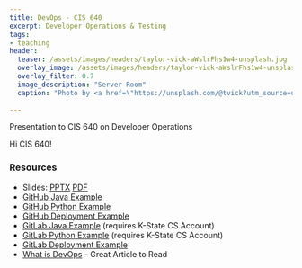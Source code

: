 ```yaml
---
title: DevOps - CIS 640
excerpt: Developer Operations & Testing
tags:
- teaching
header:
  teaser: /assets/images/headers/taylor-vick-aWslrFhs1w4-unsplash.jpg
  overlay_image: /assets/images/headers/taylor-vick-aWslrFhs1w4-unsplash.jpg
  overlay_filter: 0.7
  image_description: "Server Room"
  caption: "Photo by <a href=\"https://unsplash.com/@tvick?utm_source=unsplash&utm_medium=referral&utm_content=creditCopyText\">Taylor Vick</a> on <a href=\"https://unsplash.com/s/photos/server-room?utm_source=unsplash&utm_medium=referral&utm_content=creditCopyText\">Unsplash</a>"
  
---
```


Presentation to CIS 640 on Developer Operations

Hi CIS 640!

### Resources

* Slides: [PPTX](cis640-devops.pptx) [PDF](cis640-devops.pdf)
* [GitHub Java Example](https://github.com/russfeld/restaurantregister-java)
* [GitHub Python Example](https://github.com/russfeld/restaurantregister-python)
* [GitHub Deployment Example](https://github.com/russfeld/russfeld.me)
* [GitLab Java Example](https://gitlab.cs.ksu.edu/cis-640-ci/restaurantregister-java) (requires K-State CS Account)
* [GitLab Python Example](https://gitlab.cs.ksu.edu/cis-640-ci/restaurantregister-python) (requires K-State CS Account)
* [GitLab Deployment Example](https://gitlab.cs.ksu.edu/cis-527/cis527online)
* [What is DevOps](https://theagileadmin.com/what-is-devops/) - Great Article to Read




